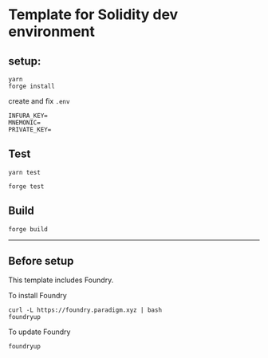 # Template for Solidity dev environment

## setup:

```shell
yarn
forge install
```

create and fix `.env`

```
INFURA_KEY=
MNEMONIC=
PRIVATE_KEY=
```

## Test

```shell
yarn test
```

```shell
forge test
```

## Build

```shell
forge build
```

---

## Before setup

This template includes Foundry.

To install Foundry
```
curl -L https://foundry.paradigm.xyz | bash
foundryup
```

To update Foundry
```
foundryup
```